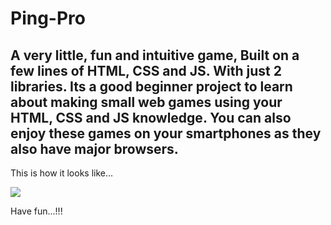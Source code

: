 # Ping-Pro
A very little, fun and intuitive game, Built on a few lines of HTML, CSS and JS. With just 2 libraries. Its a good beginner project to learn about making small web games using your HTML, CSS and JS knowledge. You can also enjoy these games on your smartphones as they also have major browsers.
--------------------------------------------------------------------------------------------------
This is how it looks like...

![](/Image_Files/figure.ng)

Have fun...!!!
